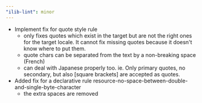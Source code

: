 ```yaml
---
"ilib-lint": minor
---
```


- Implement fix for quote style rule
  - only fixes quotes which exist in the target but are not the right
    ones for the target locale. It cannot fix missing quotes because
    it doesn't know where to put them.
  - quote chars can be separated from the text by a non-breaking space
    (French)
  - can deal with Japanese properly too. ie. Only primary quotes, no
    secondary, but also [square brackets] are accepted as quotes.
- Added fix for a declarative rule resource-no-space-between-double-and-single-byte-character
  - the extra spaces are removed
